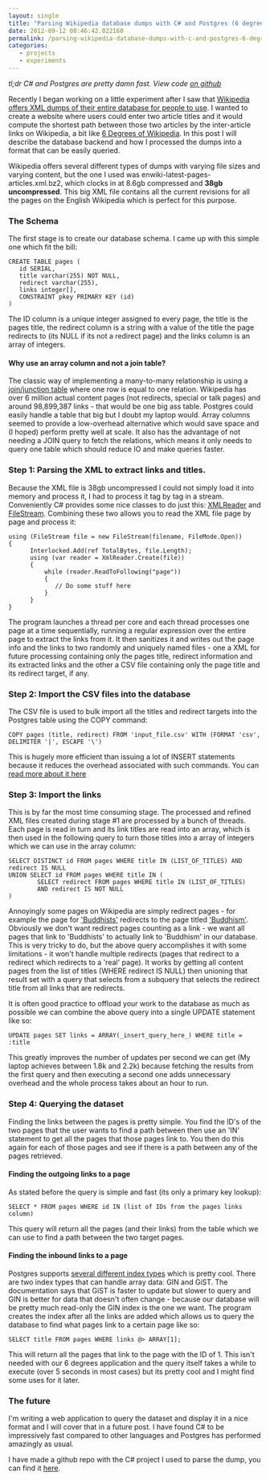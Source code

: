 ```yaml
---
layout: single
title: "Parsing Wikipedia database dumps with C# and Postgres (6 degrees of Wikipedia)"
date: 2012-09-12 00:46:42.022160
permalink: /parsing-wikipedia-database-dumps-with-c-and-postgres-6-degrees-of-wikipedia
categories:
   - projects
   - experiments
---
```


*tl;dr C# and Postgres are pretty damn fast. View code [on github](https://github.com/orf/Wikipedia-XML-Processor)*

Recently I began working on a little experiment after I saw that [Wikipedia offers XML dumps of their entire database for people to use](http://dumps.wikimedia.org/enwiki/latest/). I wanted to create a website where users could enter two article titles and it would compute the shortest path between those two articles by the inter-article links on Wikipedia, a bit like [6 Degrees of Wikipedia](http://mu.netsoc.ie/wiki/). In this post I will describe the database backend and how I processed the dumps into a format that can be easily queried.

Wikipedia offers several different types of dumps with varying file sizes and varying content, but the one I used was enwiki-latest-pages-articles.xml.bz2, which clocks in at 8.6gb compressed and __38gb uncompressed__. This big XML file contains all the current revisions for all the pages on the English Wikipedia which is perfect for this purpose.

### The Schema
The first stage is to create our database schema. I came up with this simple one which fit the bill:


    CREATE TABLE pages (
       id SERIAL,
       title varchar(255) NOT NULL,
       redirect varchar(255),
       links integer[],
       CONSTRAINT pkey PRIMARY KEY (id)
    )


The ID column is a unique integer assigned to every page, the title is the pages title, the redirect column is a string with a value of the title the page redirects to (its NULL if its not a redirect page) and the links column is an array of integers.

#### Why use an array column and not a join table?
The classic way of implementing a many-to-many relationship is using a [join/junction table](http://en.wikipedia.org/wiki/Junction_table) where one row is equal to one relation. Wikipedia has over 6 million actual content pages (not redirects, special or talk pages) and around 98,899,387 links - that would be one big ass table. Postgres could easily handle a table that big but I doubt my laptop would. Array columns seemed to provide a low-overhead alternative which would save space and (I hoped) perform pretty well at scale. It also has the advantage of not needing a JOIN query to fetch the relations, which means it only needs to query one table which should reduce IO and make queries faster.

### Step 1: Parsing the XML to extract links and titles.
Because the XML file is 38gb uncompressed I could not simply load it into memory and process it, I had to process it tag by tag in a stream. Conveniently C# provides some nice classes to do just this: [XMLReader](http://msdn.microsoft.com/en-us/library/system.xml.xmlreader.aspx) and [FileStream](http://msdn.microsoft.com/en-us/library/system.io.filestream(v=vs.110).aspx). Combining these two allows you to read the XML file page by page and process it:


    using (FileStream file = new FileStream(filename, FileMode.Open))
    {
          Interlocked.Add(ref TotalBytes, file.Length);
          using (var reader = XmlReader.Create(file))
          {
              while (reader.ReadToFollowing("page"))
              {
                 // Do some stuff here
              }
          }
    }


The program launches a thread per core and each thread processes one page at a time sequentially, running a regular expression over the entire page to extract the links from it. It then sanitizes it and writes out the page info and the links to two randomly and uniquely named files - one a XML for future processing containing only the pages title, redirect information and its extracted links and the other a CSV file containing only the page title and its redirect target, if any.

### Step 2: Import the CSV files into the database
The CSV file is used to bulk import all the titles and redirect targets into the Postgres table using the COPY command:


    COPY pages (title, redirect) FROM 'input_file.csv' WITH (FORMAT 'csv', DELIMITER '|', ESCAPE '\')

This is hugely more efficient than issuing a lot of INSERT statements because it reduces the overhead associated with such commands. You can [read more about it here](http://www.postgresql.org/docs/9.2/static/sql-copy.html)

### Step 3: Import the links
This is by far the most time consuming stage. The processed and refined XML files created during stage #1 are processed by a bunch of threads. Each page is read in turn and its link titles are read into an array, which is then used in the following query to turn those titles into a array of integers which we can use in the array column:


    SELECT DISTINCT id FROM pages WHERE title IN (LIST_OF_TITLES) AND redirect IS NULL
    UNION SELECT id FROM pages WHERE title IN (
            SELECT redirect FROM pages WHERE title IN (LIST_OF_TITLES) 
            AND redirect IS NOT NULL
    )

Annoyingly some pages on Wikipedia are simply redirect pages - for example the page for ['Buddhists'](http://en.wikipedia.org/wiki/Buddhists) redirects to the page titled [ 'Buddhism'](http://en.wikipedia.org/wiki/Buddhism). Obviously we don't want redirect pages counting as a link - we want all pages that link to 'Buddhists' to actually link to 'Buddhism' in our database. This is very tricky to do, but the above query accomplishes it with some limitations - it won't handle multiple redirects (pages that redirect to a redirect which redirects to a 'real' page). It works by getting all content pages from the list of titles (WHERE redirect IS NULL) then unioning that result set with a query that selects from a subquery that selects the redirect title from all links that are redirects. 

It is often good practice to offload your work to the database as much as possible we can combine the above query into a single UPDATE statement like so:


    UPDATE pages SET links = ARRAY(_insert_query_here_) WHERE title = :title

This greatly improves the number of updates per second we can get (My laptop achieves between 1.8k and 2.2k) because fetching the results from the first query and then executing a second one adds unnecessary overhead and the whole process takes about an hour to run.

### Step 4: Querying the dataset
Finding the links between the pages is pretty simple. You find the ID's of the two pages that the user wants to find a path between then use an 'IN' statement to get all the pages that those pages link to. You then do this again for each of those pages and see if there is a path between any of the pages retrieved.

#### Finding the outgoing links to a page
As stated before the query is simple and fast (its only a primary key lookup):


    SELECT * FROM pages WHERE id IN (list of IDs from the pages links column)

This query will return all the pages (and their links) from the table which we can use to find a path between the two target pages.

#### Finding the inbound links to a page
Postgres supports [several different index types](http://www.postgresql.org/docs/9.2/static/indexes-types.html) which is pretty cool. There are two index types that can handle array data: GIN and GiST. The documentation says that GiST is faster to update but slower to query and GIN is better for data that doesn't often change - because our database will be pretty much read-only the GIN index is the one we want. The program creates the index after all the links are added which allows us to query the database to find what pages link to a certain page like so:


    SELECT title FROM pages WHERE links @> ARRAY[1];

This will return all the pages that link to the page with the ID of 1. This isn't needed with our 6 degrees application and the query itself takes a while to execute (over 5 seconds in most cases) but its pretty cool and I might find some uses for it later.

### The future
I'm writing a web application to query the dataset and display it in a nice format and I will cover that in a future post. I have found C# to be impressively fast compared to other languages and Postgres has performed amazingly as usual. 

I have made a github repo with the C# project I used to parse the dump, you can find it [here](https://github.com/orf/Wikipedia-XML-Processor).
    